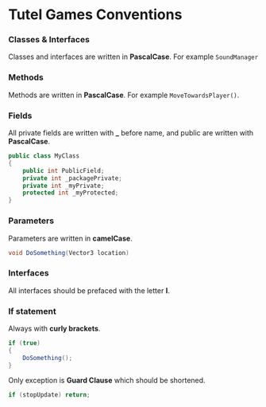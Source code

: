 # Tutel Games Conventions
### Classes & Interfaces
Classes and interfaces are written in **PascalCase**. For example `SoundManager`
### Methods
Methods are written in **PascalCase**. For example `MoveTowardsPlayer()`.
### Fields
All private fields are written with **_** before name, and public are written with **PascalCase**.
```C#
public class MyClass 
{
    public int PublicField;
    private int _packagePrivate;
    private int _myPrivate;
    protected int _myProtected;
}
```
### Parameters
Parameters are written in **camelCase**.
```C#
void DoSomething(Vector3 location)
```
### Interfaces
All interfaces should be prefaced with the letter **I**.

### If statement
Always with **curly brackets**.
```C#
if (true)
{
    DoSomething();
}
```
Only exception is **Guard Clause** which should be shortened.
```C#
if (stopUpdate) return;
```
